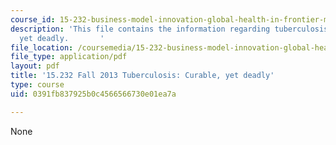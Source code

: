 ```yaml
---
course_id: 15-232-business-model-innovation-global-health-in-frontier-markets-fall-2013
description: 'This file contains the information regarding tuberculosis: curable,
  yet deadly.       '
file_location: /coursemedia/15-232-business-model-innovation-global-health-in-frontier-markets-fall-2013/0391fb837925b0c4566566730e01ea7a_MIT15_232F13_a1_tb_04.pdf
file_type: application/pdf
layout: pdf
title: '15.232 Fall 2013 Tuberculosis: Curable, yet deadly'
type: course
uid: 0391fb837925b0c4566566730e01ea7a

---
```

None